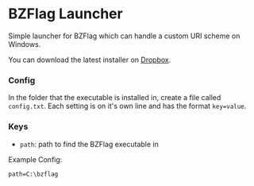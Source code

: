 # BZFlag Launcher

Simple launcher for BZFlag which can handle a custom URI scheme on Windows.

You can download the latest installer on [Dropbox](https://www.dropbox.com/s/0lj6a09nh9lf40t/bzflag-launcher.1.0.0.exe?dl=0).

### Config

In the folder that the executable is installed in, create a file called `config.txt`. Each setting is on it's own line and has the format `key=value`.

### Keys

- `path`: path to find the BZFlag executable in

Example Config:
```
path=C:\bzflag
```
